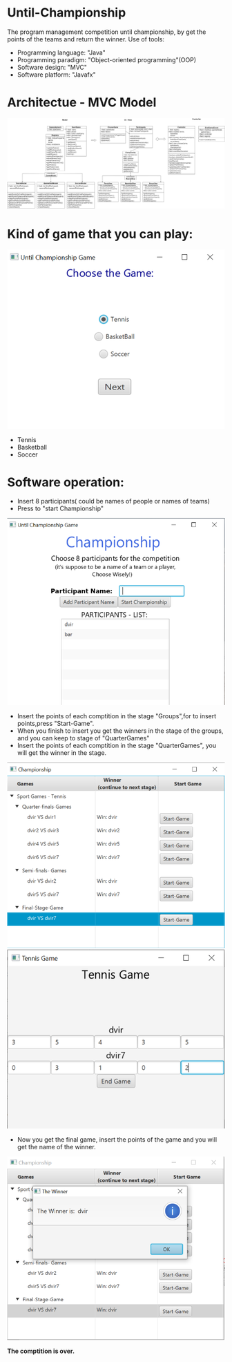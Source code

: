 # Until-Championship
The program management competition until championship,
by get the points of the teams and return the winner.
Use of tools:
* Programming language: "Java"
* Programming paradigm: "Object-oriented programming"(OOP)
* Software design: "MVC"
* Software platform: "Javafx"

# Architectue - MVC Model
![1](https://github.com/dvirtayeb/Until-Championship/blob/master/UntilChampionship_Diagram.drawio%20(1).png)

# Kind of game that you can play:

![1.1](https://github.com/dvirtayeb/Until-Championship/blob/master/1.1.png)
* Tennis
* Basketball
* Soccer

# Software operation:
* Insert 8 participants( could be names of people or names of teams)
* Press to "start Championship"

![1.2](https://github.com/dvirtayeb/Until-Championship/blob/master/1.2.png)
* Insert the points of each comptition in the stage "Groups",for to insert points,press "Start-Game".
* When you finish to insert you get the winners in the stage of the groups, and you can keep to stage of "QuarterGames"
* Insert the points of each comptition in the stage "QuarterGames", you will get the winner in the stage.

![2](https://github.com/dvirtayeb/Until-Championship/blob/master/2.png)
![3](https://github.com/dvirtayeb/Until-Championship/blob/master/3.png)
* Now you get the final game, insert the points of the game and you will get the name of the winner.

![4](https://github.com/dvirtayeb/Until-Championship/blob/master/4.png)

**The comptition is over.**
